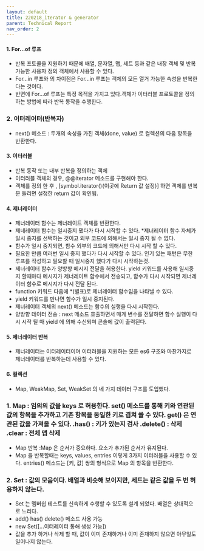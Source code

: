 ```yaml
---
layout: default
title: 220218_iterator & generator
parent: Technical Report
nav_order: 2
---
```


#### 1. For...of 루프
- 반복 프토콜을 지원하기 때문에 배열, 문자열, 맵, 세트 등과 같은 내장 객체 및  반복 가능한 사용자 정의 객체에서 사용할 수 있다.
- For...in 루프와 의 차이점은 For...in 루프는 객체의 모든 열거 가능한 속성을 반복한다는 것이다.
- 반면에 For...of 루프는 특정 목적을 가지고 있다.객체가 이터러블 프로토콜을 정의하는 방법에 따라 반복 동작을 수행한다.

### 2. 이터레이터(반복자)
- next() 메소드 : 두개의 속성을 가진 객체(done, value) 로 컬렉션의 다음 항목을 반환한다.

#### 3. 이터러블
- 반복 동작 또는 내부 반복을 정의하는 객체
- 이터러블 객체의 경우, @@iterator 메소드를 구현해야 한다.
- 객체를 정의 한 후 , [symbol.iterator(){이곳에 Return 값 설정}] 하면 객체를 반복문 돌리면 설정한 return 값이 확인됨.

#### 4. 제너레이터
- 제너레이터 함수는 제너레이트 객체를 반환한다. 
- 제네레이터 함수는 일시중지 됐다가 다시 시작할 수 있다. *제너레이터 함수 자체가 일시 중지를 선택하는 것이고 외부 코드에 의해서는 일시 중지 될 수 없다.
- 함수가 일시 중지되면, 함수 외부의 코드에 의해서만 다시 시작 할 수 있다.
- 필요한 만큼 여러번 일시 중지 했다가 다시 시작할 수 있다. 인기 있는 패턴은 무한 루프를 작성하고 필요할 때 일시중지 했다가 다시 시작하는것.
- 제너레이터 함수가 양방향 메시지 전달을 허용한다. yield 키워드를 사용해 일시중지 할때마다 메시지가 제너레이트 함수에서 전송되고, 함수가 다시 시작되면 제너레이터 함수로 메시지가 다시 전달 된다.
- function 키워드 다음에 *(별표)로 제너레이터 함수임을 나타낼 수 있다.
- yield 키워드를 만나면 함수가 일시 중지된다.
- 제너레이터 객체의 next() 메소드는 함수의 실행을 다시 시작한다.
- 양방향 데이터 전송 : next 메소드 호출하면서 매게 변수를 전달하면 함수 실행이 다시 시작 될 때 yield 에 의해 수신되며 콘솔에 값이 출력된다.

#### 5. 제너레이터 반복
- 제너레이터는 이터레이터이며 이터러블을 지원하는 모든 es6 구조와 마찬가지로 제너레이터를 반복하는데 사용할 수 있다.

#### 6. 컬렉션
- Map, WeakMap, Set, WeakSet 의 네 가지 데이터 구조를 도입했다.
### 1.  Map : 임의의 값을 keys 로 허용한다. set() 메소드를 통해 키와 연관된 값의 항목을 추가하고 기존 항목을 동일한 키로 겹쳐 쓸 수 있다. get() 은 연관된 값을 가져올 수 있다. .has() : 키가 있는지 검사 .delete() : 삭제 .clear : 전체 맵 삭제
- Map 반복 :Map 은 순서가 중요하다. 요소가 추가된 순서가 유지된다.
- Map 을 반복할때는 keys, values, entries 이렇게 3가지 이터러블을 사용할 수 있다. entries() 메소드는 [키, 값] 쌍의 형식으로 Map 의 항목을 반환한다.

### 2. Set : 값의 모음이다. 배열과 비슷해 보이지만, 세트는 같은 값을 두 번 허용하지 않는다.
- Set 는 멤버쉽 테스트를 신속하게 수행할 수 있도록 설계 되었다. 배열은 상대적으로 느리다.
- add() has() delete() 메소드 사용 가능
- new Set([...이터레이터 통해 생성 가능])
- 값을 추가 하거나 삭제 할 때, 값이 이미 존재하거나 이미 존재하지 않으면 아무일도 일어나지 않는다.